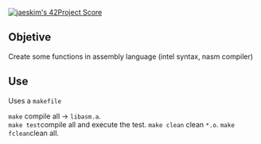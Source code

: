 [![jaeskim's 42Project Score](https://badge42.herokuapp.com/api/project/mrubio/Libasm)](https://github.com/JaeSeoKim/badge42)

## Objetive

Create some functions in assembly language (intel syntax, nasm compiler)

## Use

Uses a `makefile`

`make` compile all -> `libasm.a`.</br>
`make test`compile all and execute the test.
`make clean` clean `*.o`.
`make fclean`clean all.
